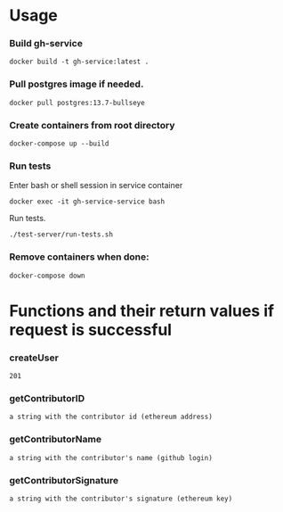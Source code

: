 # Usage

### Build gh-service

```
docker build -t gh-service:latest .
```

### Pull postgres image if needed.

```
docker pull postgres:13.7-bullseye

```

### Create containers from root directory

```
docker-compose up --build
```

### Run tests

Enter bash or shell session in service container

```
docker exec -it gh-service-service bash
```

Run tests.

```
./test-server/run-tests.sh
```


### Remove containers when done:

```
docker-compose down
```

# Functions and their return values if request is successful

### createUser

```
201
```

### getContributorID

```
a string with the contributor id (ethereum address)
```

### getContributorName

```
a string with the contributor's name (github login)
```

### getContributorSignature

```
a string with the contributor's signature (ethereum key)
```
